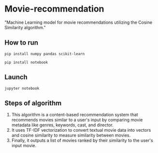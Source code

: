 # Movie-recommendation

"Machine Learning model for movie recommendations utilizing the Cosine Similarity algorithm."

## How to run
```
pip install numpy pandas scikit-learn

pip install notebook

```
## Launch
```
jupyter notebook

```


## Steps of algorithm

1. This algorithm is a content-based recommendation system that recommends movies similar to a user's input by comparing movie metadata like genres, keywords, cast, and director.
2. It uses TF-IDF vectorization to convert textual movie data into vectors and cosine similarity to measure similarity between movies.
3. Finally, it outputs a list of movies ranked by their similarity to the user's input movie.


